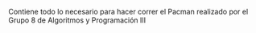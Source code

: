Contiene todo lo necesario para hacer correr el Pacman realizado por el Grupo 8 de Algoritmos y Programación III